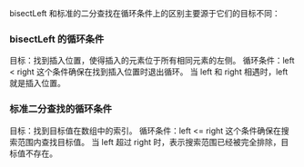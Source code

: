 bisectLeft 和标准的二分查找在循环条件上的区别主要源于它们的目标不同：
### bisectLeft 的循环条件
目标：找到插入位置，使得插入的元素位于所有相同元素的左侧。
循环条件：left < right
这个条件确保在找到插入位置时退出循环。
当 left 和 right 相遇时，left 就是插入位置。

### 标准二分查找的循环条件
目标：找到目标值在数组中的索引。
循环条件：left <= right
这个条件确保在搜索范围内查找目标值。
当 left 超过 right 时，表示搜索范围已经被完全排除，目标值不存在。
